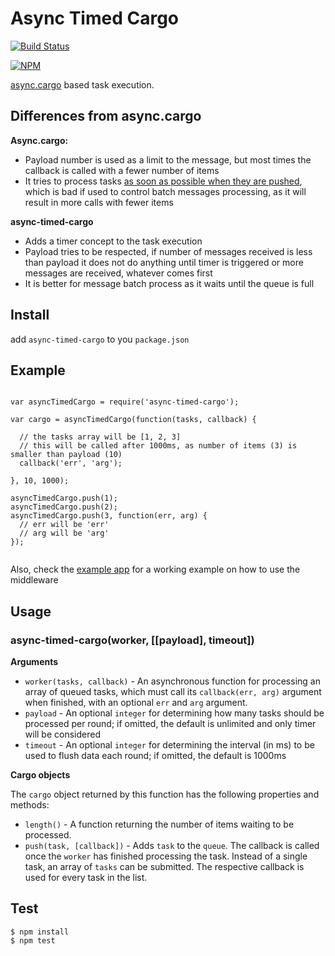 # Async Timed Cargo

[![Build Status](https://img.shields.io/travis/felipesabino/async-timed-cargo.svg?style=flat-square)](https://travis-ci.org/felipesabino/async-timed-cargo)

[![NPM](https://nodei.co/npm/async-timed-cargo.png)](https://nodei.co/npm/async-timed-cargo/)

[async.cargo](https://github.com/caolan/async#cargo) based task execution.

## Differences from async.cargo

**Async.cargo:**

- Payload number is used as a limit to the message, but most times the callback is called with a fewer number of items
- It tries to process tasks [as soon as possible when they are pushed](https://github.com/caolan/async/blob/master/lib/async.js#L925), which is bad if used to control batch messages processing, as it will result in more calls with fewer items


**async-timed-cargo**

- Adds a timer concept to the task execution
- Payload tries to be respected, if number of messages received is less than payload it does not do anything until timer is triggered or more messages are received, whatever comes first
- It is better for message batch process as it waits until the queue is full

## Install

add `async-timed-cargo` to you `package.json`


## Example

```

var asyncTimedCargo = require('async-timed-cargo');

var cargo = asyncTimedCargo(function(tasks, callback) {

  // the tasks array will be [1, 2, 3]
  // this will be called after 1000ms, as number of items (3) is smaller than payload (10)
  callback('err', 'arg');

}, 10, 1000);

asyncTimedCargo.push(1);
asyncTimedCargo.push(2);
asyncTimedCargo.push(3, function(err, arg) {
  // err will be 'err'
  // arg will be 'arg'
});


```

Also, check the [example app](example/index.js) for a working example on how to use the middleware


## Usage

### async-timed-cargo(worker, [[payload], timeout])

__Arguments__

* `worker(tasks, callback)` - An asynchronous function for processing an array of
  queued tasks, which must call its `callback(err, arg)` argument when finished, with an optional `err` and `arg` argument.
* `payload` - An optional `integer` for determining how many tasks should be
  processed per round; if omitted, the default is unlimited and only timer will be considered
* `timeout` - An optional `integer` for determining the interval (in ms) to be used to flush data each round; if omitted, the default is 1000ms

__Cargo objects__

The `cargo` object returned by this function has the following properties and
methods:

* `length()` - A function returning the number of items waiting to be processed.
* `push(task, [callback])` - Adds `task` to the `queue`. The callback is called
  once the `worker` has finished processing the task. Instead of a single task, an array of `tasks`
  can be submitted. The respective callback is used for every task in the list.

## Test

```
$ npm install
$ npm test
```
